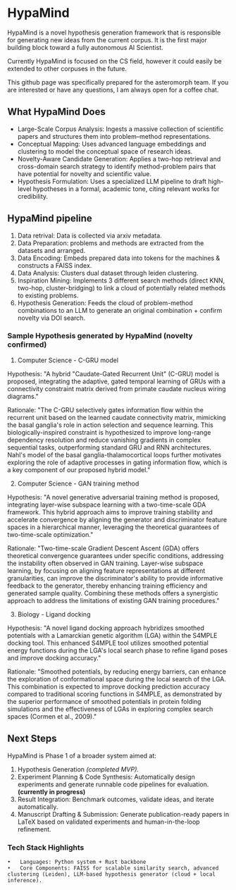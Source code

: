 # HypaMind
HypaMind is a novel hypothesis generation framework that is responsible for generating new ideas from the current corpus. It is the first major building block toward a fully autonomous AI Scientist.

Currently HypaMind is focused on the CS field, however it could easily be extended to other corpuses in the future.

This github page was specifically prepared for the asteromorph team. If you are interested or have any questions, I am always open for a coffee chat. 

## What HypaMind Does
- Large-Scale Corpus Analysis: Ingests a massive collection of scientific papers and structures them into problem–method representations.
- Conceptual Mapping: Uses advanced language embeddings and clustering to model the conceptual space of research ideas.
- Novelty-Aware Candidate Generation: Applies a two-hop retrieval and cross-domain search strategy to identify method-problem pairs that have potential for novelty and scientific value.
- Hypothesis Formulation: Uses a specialized LLM pipeline to draft high-level hypotheses in a formal, academic tone, citing relevant works for credibility.

## HypaMind pipeline
1. Data retrival: Data is collected via arxiv metadata.
2. Data Preparation: problems and methods are extracted from the datasets and arranged. 
3. Data Encoding: Embeds prepared data into tokens for the machines & constructs a FAISS index.
4. Data Analysis: Clusters dual dataset through leiden clustering.
5. Inspiration Mining: Implements 3 different search methods (direct KNN, two-hop, cluster-bridging) to link a cloud of potentially related methods to existing problems.
6. Hypothesis Generation: Feeds the cloud of problem-method combinations to an LLM to generate an original combination + confirm novelty via DOI search.

### Sample Hypothesis generated by HypaMind (novelty confirmed)

1) Computer Science - C-GRU model

Hypothesis: 
"A hybrid "Caudate-Gated Recurrent Unit" (C-GRU) model is proposed, integrating the adaptive, gated temporal learning of GRUs with a connectivity constraint matrix derived from primate caudate nucleus wiring diagrams." 

Rationale: 
"The C-GRU selectively gates information flow within the recurrent unit based on the learned caudate connectivity matrix, mimicking the basal ganglia's role in action selection and sequence learning. This biologically-inspired constraint is hypothesized to improve long-range dependency resolution and reduce vanishing gradients in complex sequential tasks, outperforming standard GRU and RNN architectures.  Nahl's model of the basal ganglia-thalamocortical loops further motivates exploring the role of adaptive processes in gating information flow, which is a key component of our proposed hybrid model." 

2) Computer Science - GAN training method

Hypothesis:
"A novel generative adversarial training method is proposed, integrating layer-wise subspace learning with a two-time-scale GDA framework.  This hybrid approach aims to improve training stability and accelerate convergence by aligning the generator and discriminator feature spaces in a hierarchical manner, leveraging the theoretical guarantees of two-time-scale optimization."

Rationale: 
"Two-time-scale Gradient Descent Ascent (GDA) offers theoretical convergence guarantees under specific conditions, addressing the instability often observed in GAN training.  Layer-wise subspace learning, by focusing on aligning feature representations at different granularities, can improve the discriminator's ability to provide informative feedback to the generator, thereby enhancing training efficiency and generated sample quality.  Combining these methods offers a synergistic approach to address the limitations of existing GAN training procedures."

3) Biology - Ligand docking

Hypothesis:
"A novel ligand docking approach hybridizes smoothed potentials with a Lamarckian genetic algorithm (LGA) within the S4MPLE docking tool.  This enhanced S4MPLE tool utilizes smoothed potential energy functions during the LGA's local search phase to refine ligand poses and improve docking accuracy."

Rationale: 
"Smoothed potentials, by reducing energy barriers, can enhance the exploration of conformational space during the local search of the LGA.  This combination is expected to improve docking prediction accuracy compared to traditional scoring functions in S4MPLE, as demonstrated by the superior performance of smoothed potentials in protein folding simulations and the effectiveness of LGAs in exploring complex search spaces (Cormen et al., 2009)."

## Next Steps

HypaMind is Phase 1 of a broader system aimed at:
1.	Hypothesis Generation _(completed MVP)._
2.	Experiment Planning & Code Synthesis: Automatically design experiments and generate runnable code pipelines for evaluation. **(currently in progress)**
3.	Result Integration: Benchmark outcomes, validate ideas, and iterate automatically.
4.	Manuscript Drafting & Submission: Generate publication-ready papers in LaTeX based on validated experiments and human-in-the-loop refinement.

### Tech Stack Highlights
	•	Languages: Python system + Rust backbone
	•	Core Components: FAISS for scalable similarity search, advanced clustering (Leiden), LLM-based hypothesis generator (cloud + local inference).

